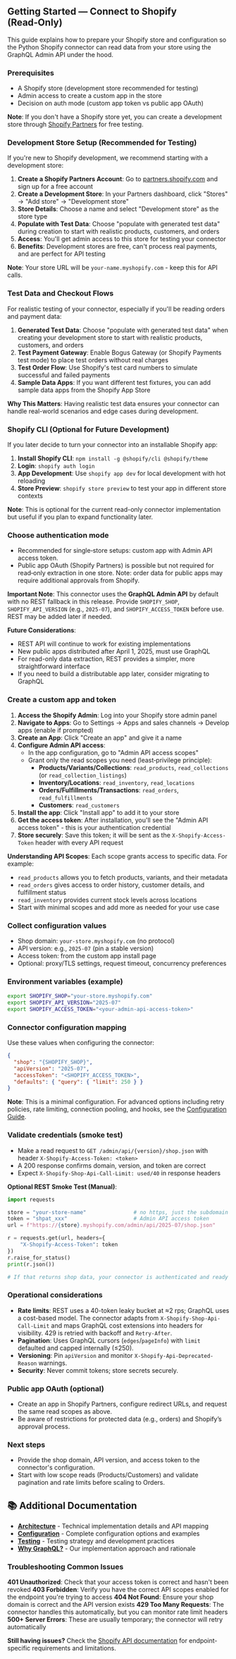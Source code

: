 ## Getting Started — Connect to Shopify (Read‑Only)

This guide explains how to prepare your Shopify store and configuration so the Python Shopify connector can read data from your store using the GraphQL Admin API under the hood.

### Prerequisites

- A Shopify store (development store recommended for testing)
- Admin access to create a custom app in the store
- Decision on auth mode (custom app token vs public app OAuth)

**Note**: If you don't have a Shopify store yet, you can create a development store through [Shopify Partners](https://partners.shopify.com) for free testing.

### Development Store Setup (Recommended for Testing)

If you're new to Shopify development, we recommend starting with a development store:

1. **Create a Shopify Partners Account**: Go to [partners.shopify.com](https://partners.shopify.com) and sign up for a free account
2. **Create a Development Store**: In your Partners dashboard, click "Stores" → "Add store" → "Development store"
3. **Store Details**: Choose a name and select "Development store" as the store type
4. **Populate with Test Data**: Choose "populate with generated test data" during creation to start with realistic products, customers, and orders
5. **Access**: You'll get admin access to this store for testing your connector
6. **Benefits**: Development stores are free, can't process real payments, and are perfect for API testing

**Note**: Your store URL will be `your-name.myshopify.com` - keep this for API calls.

### Test Data and Checkout Flows

For realistic testing of your connector, especially if you'll be reading orders and payment data:

1. **Generated Test Data**: Choose "populate with generated test data" when creating your development store to start with realistic products, customers, and orders
2. **Test Payment Gateway**: Enable Bogus Gateway (or Shopify Payments test mode) to place test orders without real charges
3. **Test Order Flow**: Use Shopify's test card numbers to simulate successful and failed payments
4. **Sample Data Apps**: If you want different test fixtures, you can add sample data apps from the Shopify App Store

**Why This Matters**: Having realistic test data ensures your connector can handle real-world scenarios and edge cases during development.

### Shopify CLI (Optional for Future Development)

If you later decide to turn your connector into an installable Shopify app:

1. **Install Shopify CLI**: `npm install -g @shopify/cli @shopify/theme`
2. **Login**: `shopify auth login`
3. **App Development**: Use `shopify app dev` for local development with hot reloading
4. **Store Preview**: `shopify store preview` to test your app in different store contexts

**Note**: This is optional for the current read-only connector implementation but useful if you plan to expand functionality later.

### Choose authentication mode

- Recommended for single‑store setups: custom app with Admin API access token.
- Public app OAuth (Shopify Partners) is possible but not required for read‑only extraction in one store. Note: order data for public apps may require additional approvals from Shopify.

**Important Note**: This connector uses the **GraphQL Admin API** by default with no REST fallback in this release. Provide `SHOPIFY_SHOP`, `SHOPIFY_API_VERSION` (e.g., `2025-07`), and `SHOPIFY_ACCESS_TOKEN` before use. REST may be added later if needed.

**Future Considerations**: 
- REST API will continue to work for existing implementations
- New public apps distributed after April 1, 2025, must use GraphQL
- For read-only data extraction, REST provides a simpler, more straightforward interface
- If you need to build a distributable app later, consider migrating to GraphQL

### Create a custom app and token

1. **Access the Shopify Admin**: Log into your Shopify store admin panel
2. **Navigate to Apps**: Go to Settings → Apps and sales channels → Develop apps (enable if prompted)
3. **Create an App**: Click "Create an app" and give it a name
4. **Configure Admin API access**:
   - In the app configuration, go to "Admin API access scopes"
   - Grant only the read scopes you need (least‑privilege principle):
     - **Products/Variants/Collections**: `read_products`, `read_collections` (or `read_collection_listings`)
     - **Inventory/Locations**: `read_inventory`, `read_locations`
     - **Orders/Fulfillments/Transactions**: `read_orders`, `read_fulfillments`
     - **Customers**: `read_customers`
5. **Install the app**: Click "Install app" to add it to your store
6. **Get the access token**: After installation, you'll see the "Admin API access token" - this is your authentication credential
7. **Store securely**: Save this token; it will be sent as the `X-Shopify-Access-Token` header with every API request

**Understanding API Scopes**: Each scope grants access to specific data. For example:
- `read_products` allows you to fetch products, variants, and their metadata
- `read_orders` gives access to order history, customer details, and fulfillment status
- `read_inventory` provides current stock levels across locations
- Start with minimal scopes and add more as needed for your use case

### Collect configuration values

- Shop domain: `your-store.myshopify.com` (no protocol)
- API version: e.g., `2025-07` (pin a stable version)
- Access token: from the custom app install page
- Optional: proxy/TLS settings, request timeout, concurrency preferences

### Environment variables (example)

```bash
export SHOPIFY_SHOP="your-store.myshopify.com"
export SHOPIFY_API_VERSION="2025-07"
export SHOPIFY_ACCESS_TOKEN="<your-admin-api-access-token>"
```

### Connector configuration mapping

Use these values when configuring the connector:

```json
{
  "shop": "{SHOPIFY_SHOP}",
  "apiVersion": "2025-07",
  "accessToken": "<SHOPIFY_ACCESS_TOKEN>",
  "defaults": { "query": { "limit": 250 } }
}
```

**Note**: This is a minimal configuration. For advanced options including retry policies, rate limiting, connection pooling, and hooks, see the [Configuration Guide](configuration.md).

### Validate credentials (smoke test)

- Make a read request to `GET /admin/api/{version}/shop.json` with header `X-Shopify-Access-Token: <token>`
- A 200 response confirms domain, version, and token are correct
- Expect `X-Shopify-Shop-Api-Call-Limit: used/40` in response headers

**Optional REST Smoke Test (Manual)**:

```python
import requests

store = "your-store-name"               # no https, just the subdomain
token = "shpat_xxx"                     # Admin API access token
url = f"https://{store}.myshopify.com/admin/api/2025-07/shop.json"

r = requests.get(url, headers={
    "X-Shopify-Access-Token": token
})
r.raise_for_status()
print(r.json())

# If that returns shop data, your connector is authenticated and ready to go
```

### Operational considerations

- **Rate limits**: REST uses a 40-token leaky bucket at ≈2 rps; GraphQL uses a cost-based model. The connector adapts from `X-Shopify-Shop-Api-Call-Limit` and maps GraphQL cost extensions into headers for visibility. 429 is retried with backoff and `Retry-After`.
- **Pagination**: Uses GraphQL cursors (`edges`/`pageInfo`) with `limit` defaulted and capped internally (≤250).
- **Versioning**: Pin `apiVersion` and monitor `X-Shopify-Api-Deprecated-Reason` warnings.
- **Security**: Never commit tokens; store secrets securely.

### Public app OAuth (optional)

- Create an app in Shopify Partners, configure redirect URLs, and request the same read scopes as above.
- Be aware of restrictions for protected data (e.g., orders) and Shopify’s approval process.

### Next steps

- Provide the shop domain, API version, and access token to the connector's configuration.
- Start with low scope reads (Products/Customers) and validate pagination and rate limits before scaling to Orders.

## 📚 Additional Documentation

- **[Architecture](architecture.md)** - Technical implementation details and API mapping
- **[Configuration](configuration.md)** - Complete configuration options and examples
- **[Testing](testing.md)** - Testing strategy and development practices
- **[Why GraphQL?](why-graphql.md)** - Our implementation approach and rationale

### Troubleshooting Common Issues

**401 Unauthorized**: Check that your access token is correct and hasn't been revoked
**403 Forbidden**: Verify you have the correct API scopes enabled for the endpoint you're trying to access
**404 Not Found**: Ensure your shop domain is correct and the API version exists
**429 Too Many Requests**: The connector handles this automatically, but you can monitor rate limit headers
**500+ Server Errors**: These are usually temporary; the connector will retry automatically

**Still having issues?** Check the [Shopify API documentation](https://shopify.dev/api) for endpoint-specific requirements and limitations.


